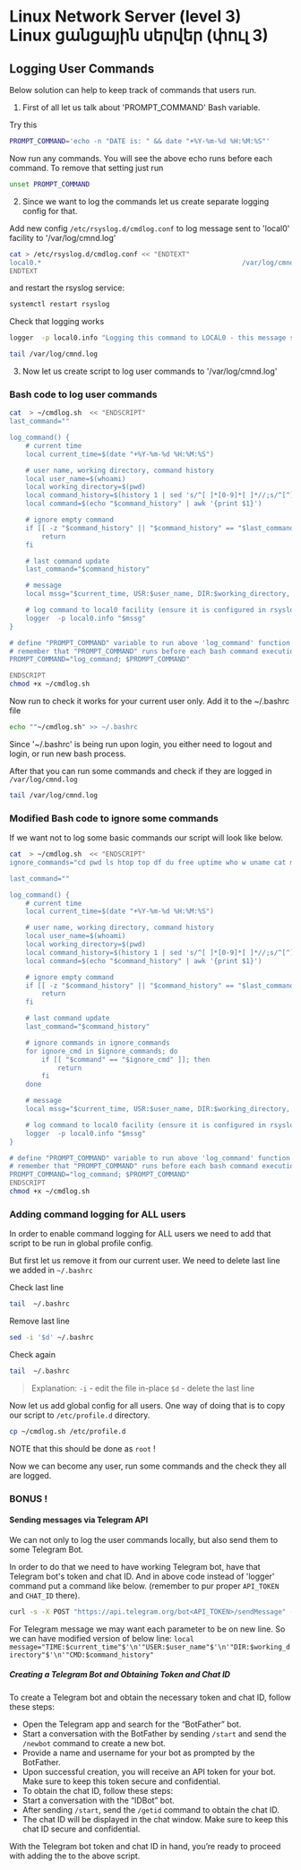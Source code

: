 # Linux Network Server (level 3) <br /> Linux ցանցային սերվեր (փուլ 3)

## Logging User Commands 

Below solution can help to keep track of commands that users run. 

1. First of all let us talk about 'PROMPT_COMMAND' Bash variable.

Try this
```bash
PROMPT_COMMAND='echo -n "DATE is: " && date "+%Y-%m-%d %H:%M:%S"'
```

Now run any commands. You will see the above echo runs before each command.
To remove that setting just run 

```bash
unset PROMPT_COMMAND
```

2. Since we want to log the commands let us create separate logging config for that.

Add new config `/etc/rsyslog.d/cmdlog.conf` to log message sent to 'local0' facility to '/var/log/cmnd.log'

```bash
cat > /etc/rsyslog.d/cmdlog.conf << "ENDTEXT"
local0.*                                                  /var/log/cmnd.log
ENDTEXT

```

and restart the rsyslog service:

```bash
systemctl restart rsyslog
```

Check that logging works

```bash
logger  -p local0.info "Logging this command to LOCAL0 - this message should appear in /var/log/cmnd.log"
```

```bash
tail /var/log/cmnd.log
```

3. Now let us create script to log user commands to '/var/log/cmnd.log'

### Bash code to log user commands 

```bash
cat  > ~/cmdlog.sh  << "ENDSCRIPT"
last_command=""

log_command() {
    # current time
    local current_time=$(date "+%Y-%m-%d %H:%M:%S")

    # user name, working directory, command history
    local user_name=$(whoami)
    local working_directory=$(pwd)
    local command_history=$(history 1 | sed 's/^[ ]*[0-9]*[ ]*//;s/^[^]]*][ ]*//;s/^ *//')
    local command=$(echo "$command_history" | awk '{print $1}')

    # ignore empty command
    if [[ -z "$command_history" || "$command_history" == "$last_command" ]]; then
        return
    fi

    # last command update
    last_command="$command_history"

    # message
    local mssg="$current_time, USR:$user_name, DIR:$working_directory, CMD:$command_history"

    # log command to local0 facility (ensure it is configured in rsyslog to log to proper file)
    logger  -p local0.info "$mssg"
}

# define "PROMPT_COMMAND" variable to run above 'log_command' function
# remember that "PROMPT_COMMAND" runs before each bash command execution 
PROMPT_COMMAND="log_command; $PROMPT_COMMAND"

ENDSCRIPT
chmod +x ~/cmdlog.sh
```

Now run to check it works for your current user only. 
Add it to the ~/.bashrc file

```bash
echo ""~/cmdlog.sh" >> ~/.bashrc

```

Since '~/.bashrc' is being run upon login, you either need to logout and login, or run new bash process.

After that you can run some commands and check if they are logged in `/var/log/cmnd.log`

```bash
tail /var/log/cmnd.log
```


### Modified Bash code to ignore some commands  

If we want not to log some basic commands our script will look like below.

```bash
cat  > ~/cmdlog.sh  << "ENDSCRIPT"
ignore_commands="cd pwd ls htop top df du free uptime who w uname cat more less tail head grep find ping ss netstat ifconfig traceroute nano joe mc"

last_command=""

log_command() {
    # current time
    local current_time=$(date "+%Y-%m-%d %H:%M:%S")

    # user name, working directory, command history
    local user_name=$(whoami)
    local working_directory=$(pwd)
    local command_history=$(history 1 | sed 's/^[ ]*[0-9]*[ ]*//;s/^[^]]*][ ]*//;s/^ *//')
    local command=$(echo "$command_history" | awk '{print $1}')

    # ignore empty command
    if [[ -z "$command_history" || "$command_history" == "$last_command" ]]; then
        return
    fi

    # last command update
    last_command="$command_history"

    # ignore commands in ignore_commands
    for ignore_cmd in $ignore_commands; do
        if [[ "$command" == "$ignore_cmd" ]]; then
            return
        fi
    done

    # message
    local mssg="$current_time, USR:$user_name, DIR:$working_directory, CMD:$command_history"

    # log command to local0 facility (ensure it is configured in rsyslog to log to proper file)
    logger  -p local0.info "$mssg"
}

# define "PROMPT_COMMAND" variable to run above 'log_command' function
# remember that "PROMPT_COMMAND" runs before each bash command execution 
PROMPT_COMMAND="log_command; $PROMPT_COMMAND"
ENDSCRIPT
chmod +x ~/cmdlog.sh
```


### Adding command logging for ALL users

In order to enable command logging for ALL users we need to add that script to be run in global profile config.

But first let us remove it from our current user. 
We need to delete last line we added in `~/.bashrc`

Check last line
```bash
tail  ~/.bashrc
```

Remove last line
```bash
sed -i '$d' ~/.bashrc
```

Check again
```bash
tail  ~/.bashrc
```

> Explanation:
> `-i` - edit the file in-place
> `$d` - delete the last line


Now let us add global config for all users.
One way of doing that is to copy our script to `/etc/profile.d` directory.

```bash
cp ~/cmdlog.sh /etc/profile.d
```
NOTE that this should be done as `root` !


Now we can become any user, run some commands and the check they all are logged.



### BONUS ! 

#### Sending messages via Telegram API

We can not only to log the user commands locally, but also send them to some Telegram Bot.

In order to do that we need to have working Telegram bot, have that Telegram bot's token and chat ID.
And in above code instead of 'logger' command put a command like below.
(remember to pur proper `API_TOKEN` and `CHAT_ID` there).
```bash
curl -s -X POST "https://api.telegram.org/bot<API_TOKEN>/sendMessage" --data-urlencode "chat_id=<CHAT_ID>" --data-urlencode "text=$mssg" >/dev/null 2>&1
```

For Telegram message we may want each parameter to be on new line. So we can have modified version of below line:
`local message="TIME:$current_time"$'\n'"USER:$user_name"$'\n'"DIR:$working_directory"$'\n'"CMD:$command_history"`


##### Creating a Telegram Bot and Obtaining Token and Chat ID
To create a Telegram bot and obtain the necessary token and chat ID, follow these steps:

* Open the Telegram app and search for the “BotFather” bot.
* Start a conversation with the BotFather by sending `/start` and send the `/newbot` command to create a new bot.
* Provide a name and username for your bot as prompted by the BotFather.
* Upon successful creation, you will receive an API token for your bot. Make sure to keep this token secure and confidential.
* To obtain the chat ID, follow these steps:
* Start a conversation with the “IDBot” bot.
* After sending `/start`, send the `/getid` command to obtain the chat ID.
* The chat ID will be displayed in the chat window. Make sure to keep this chat ID secure and confidential.

With the Telegram bot token and chat ID in hand, you’re ready to proceed with adding the to the above script.

